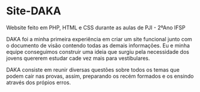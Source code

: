 # Site-DAKA
Website feito em PHP, HTML e CSS durante as aulas de PJI - 2ºAno IFSP

DAKA foi a minha primeira experiência em criar um site funcional junto com o documento de visão contendo todas as demais informações.
Eu e minha equipe conseguimos construir uma ideia que surgiu pela necessidade dos jovens quererem estudar cade vez mais para vestibulares.

DAKA consiste em reunir diversas questões sobre todos os temas que podem cair nas provas, assim, preparando os recém formados e os ensindo através dos própios erros.
